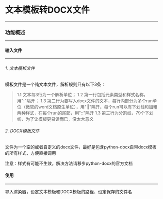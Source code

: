 # 文本模板转DOCX文件
----------

### 功能概述
_________

#### 输入文件
_________

###### 1. 文本模板文件

模板文件是一个纯文本文件，解析规则只有以下3条：
>1.1 文本每3行为一个解析单位；
>1.2 第一行包括元素类型和样式名称，用":"隔开；
>1.3 第二行为要写入docx文件的文本，每行内部分为多个run单位（微软的word文档原生单位），用"||"隔开，每个run可以有下划线和加粗两种样式，在每个run的尾部，用"::"隔开
>1.3 第三行为分割线，79个下划线，为了让模板更易读而已，没太大意义

###### 2. DOCX模板文件
文件为一个空的或者自定义的docx文件，最好是包含python-docx自带docx模板的所有样式，方便直接调用

注意：样式有可能不生效，解决方法请移步python-docx的官方文档


#### 使用
_________

导入渲染器，设定文本模板和DOCX模板的路径，设定保存的文件名